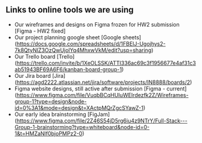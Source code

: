 ## Links to online tools we are using
* Our wireframes and designs on Figma frozen for HW2 submission [Figma - HW2 fixed]
* Our project planning google sheet [Google sheets] (https://docs.google.com/spreadsheets/d/1FBElJ-Ugojhys2-7k8QtyNIZ3OzQwUjolYq4MhxwVkM/edit?usp=sharing)
* Our Trello board [Trello] (https://trello.com/invite/b/1XeOLSSK/ATTI336ac69c3f1956677e4af31c3ab51943BF69A6F6/kanban-board-group-1)
* Our Jira board [Jira] (https://agd2222.atlassian.net/jira/software/projects/IN8888/boards/2)
* Figma website designs, still active after submission [Figma - current] (https://www.figma.com/file/VuqbBCqHUIuWEIrdezfk2Z/Wireframes-group-1?type=design&node-id=0%3A1&mode=design&t=XActpMQrZgcSYawZ-1)
* Our early idea brainstorming [FigJam] (https://www.figma.com/file/2Z46S54jD5rg6iu4z9NTrY/Full-Stack---Group-1-brainstorming?type=whiteboard&node-id=0-1&t=HMZaNlf0bjoPMPz2-0)